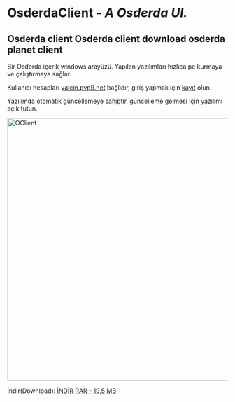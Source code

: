 # OsderdaClient - *A Osderda UI.*
Osderda client
Osderda client download
osderda planet client
-
Bir Osderda içerik windows arayüzü.  Yapılan yazılımları hızlıca pc kurmaya ve
çalıştırmaya sağlar.

Kullanıcı hesapları [yalcin.pvp9.net](https://yalcin.pvp9.net) bağlıdır, giriş yapmak için [kayıt](https://yalcin.pvp9.net/giris-yap-kayit-ol/) olun.

Yazılımda otomatik güncellemeye sahiptir, güncelleme gelmesi için yazılımı açık tutun.
<body>
<img src="https://user-images.githubusercontent.com/68977883/159547327-02912b08-2a3f-44aa-b1ff-bb15cf909cea.png" alt="OClient" width="600"/>
<p1></p1>
  </body>
  
İndir(Download): [İNDİR RAR - 19,5 MB](https://github.com/Osderda/osderdaClient/blob/main/OsderdaClient.rar?raw=true)
